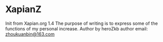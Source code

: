 # XapianZ
Init from Xapian.org 1.4
The purpose of writing is to express some of the functions of my
personal increase.
Author by heroZkb
author email: zhoukuanbin@163.com
